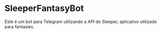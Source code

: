 # SleeperFantasyBot
Este é um bot para Telegram utilizando a API do Sleeper, aplicativo utilizado para fantasies. 

